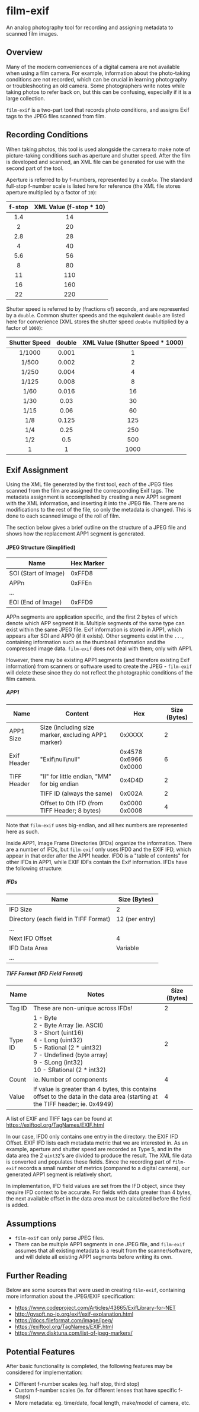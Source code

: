 # film-exif

An analog photography tool for recording and assigning metadata to scanned film images.

## Overview

Many of the modern conveniences of a digital camera are not available when using a film camera. For example, information about the photo-taking conditions are not recorded, which can be crucial in learning photography or troubleshooting an old camera. Some photographers write notes while taking photos to refer back on, but this can be confusing, especially if it is a large collection.

`film-exif` is a two-part tool that records photo conditions, and assigns Exif tags to the JPEG files scanned from film.



## Recording Conditions

When taking photos, this tool is used alongside the camera to make note of picture-taking conditions such as aperture and shutter speed. After the film is developed and scanned, an XML file can be generated for use with the second part of the tool.

Aperture is referred to by f-numbers, represented by a `double`. The standard full-stop f-number scale is listed here for reference (the XML file stores aperture multiplied by a factor of `10`):

| f-stop | XML Value (f-stop * 10) |
| :----: | :---------------------: |
|  1.4   |           14            |
|   2    |           20            |
|  2.8   |           28            |
|   4    |           40            |
|  5.6   |           56            |
|   8    |           80            |
|   11   |           110           |
|   16   |           160           |
|   22   |           220           |

Shutter speed is referred to by (fractions of) seconds, and are represented by a `double`. Common shutter speeds and the equivalent `double` are listed here for convenience (XML stores the shutter speed `double` multiplied by a factor of `1000`):

| Shutter Speed | double | XML Value (Shutter Speed * 1000) |
| :-----------: | :----: | :------------------------------: |
|    1/1000     | 0.001  |                1                 |
|     1/500     | 0.002  |                2                 |
|     1/250     | 0.004  |                4                 |
|     1/125     | 0.008  |                8                 |
|     1/60      | 0.016  |                16                |
|     1/30      |  0.03  |                30                |
|     1/15      |  0.06  |                60                |
|      1/8      | 0.125  |               125                |
|      1/4      |  0.25  |               250                |
|      1/2      |  0.5   |               500                |
|       1       |   1    |               1000               |



## Exif Assignment

Using the XML file generated by the first tool, each of the JPEG files scanned from the film are assigned the corresponding Exif tags. The metadata assignment is accomplished by creating a new APP1 segment with the XML information, and inserting it into the JPEG file. There are no modifications to the rest of the file, so only the metadata is changed. This is done to each scanned image of the roll of film.

The section below gives a brief outline on the structure of a JPEG file and shows how the replacement APP1 segment is generated.



#### JPEG Structure (Simplified)

| Name                 | Hex Marker |
| -------------------- | ---------- |
| SOI (Start of Image) | 0xFFD8     |
| APPn                 | 0xFFEn     |
| ...                  |            |
| EOI (End of Image)   | 0xFFD9     |

APPn segments are application specific, and the first 2 bytes of which denote which APP segment it is. Multiple segments of the same type can exist within the same JPEG file. Exif information is stored in APP1, which appears after SOI and APP0 (if it exists). Other segments exist in the `...`, containing information such as the thumbnail information and the compressed image data. `film-exif` does not deal with them; only with APP1. 

However, there may be existing APP1 segments (and therefore existing Exif information) from scanners or software used to create the JPEG - `film-exif` will delete these since they do not reflect the photographic conditions of the film camera.

##### APP1

| Name        | Content                                             | Hex                  | Size (Bytes) |
| ----------- | --------------------------------------------------- | -------------------- | ------------ |
| APP1 Size   | Size (including size marker, excluding APP1 marker) | 0xXXXX               | 2            |
| Exif Header | "Exif\null\null"                                    | 0x4578 0x6966 0x0000 | 6            |
| TIFF Header | "II" for little endian, "MM" for big endian         | 0x4D4D               | 2            |
|             | TIFF ID (always the same)                           | 0x002A               | 2            |
|             | Offset to 0th IFD (from TIFF Header; 8 bytes)       | 0x0000 0x0008        | 4            |

Note that `film-exif` uses big-endian, and all hex numbers are represented here as such.

Inside APP1, Image Frame Directories (IFDs) organize the information. There are a number of IFDs, but `film-exif` only uses IFD0 and the EXIF IFD, which appear in that order after the APP1 header. IFD0 is a "table of contents" for other IFDs in APP1, while EXIF IDFs contain the Exif information. IFDs have the following structure:

##### IFDs

| Name                                  | Size (Bytes)   |
| ------------------------------------- | -------------- |
| IFD Size                              | 2              |
| Directory (each field in TIFF Format) | 12 (per entry) |
| ...                                   |                |
| Next IFD Offset                       | 4              |
| IFD Data Area                         | Variable       |
| ...                                   |                |

##### TIFF Format (IFD Field Format)

| Name    | Notes                                                        | Size (Bytes) |
| ------- | ------------------------------------------------------------ | ------------ |
| Tag ID  | These are non-unique across IFDs!                            | 2            |
| Type ID | 1 - Byte<br />2 - Byte Array (ie. ASCII)<br />3 - Short (uint16)<br />4 - Long (uint32)<br />5 - Rational (2 * uint32)<br />7 - Undefined (byte array)<br />9 - SLong (int32)<br />10 - SRational (2 * int32) | 2            |
| Count   | ie. Number of components                                     | 4            |
| Value   | If value is greater than 4 bytes, this contains offset to the data in the data area (starting at the TIFF header; ie. 0x4949) | 4            |

A list of EXIF and TIFF tags can be found at https://exiftool.org/TagNames/EXIF.html

In our case, IFD0 only contains one entry in the directory: the EXIF IFD Offset. EXIF IFD lists each metadata metric that we are interested in. As an example, aperture and shutter speed are recorded as Type 5, and in the data area the 2 `uint32`'s are divided to produce the result. The XML file data is converted and populates these fields. Since the recording part of `film-exif` records a small number of metrics (compared to a digital camera), our generated APP1 segment is relatively short.

In implementation, IFD field values are set from the IFD object, since they require IFD context to be accurate. For fields with data greater than 4 bytes, the next available offset in the data area must be calculated before the field is added.

## Assumptions

- `film-exif` can only parse JPEG files.
- There can be multiple APP1 segments in one JPEG file, and `film-exif` assumes that all existing metadata is a result from the scanner/software, and will delete all existing APP1 segments before writing its own.



## Further Reading

Below are some sources that were used in creating `film-exif`, containing more information about the JPEG/EXIF specification:

- https://www.codeproject.com/Articles/43665/ExifLibrary-for-NET
- http://gvsoft.no-ip.org/exif/exif-explanation.html
- https://docs.fileformat.com/image/jpeg/
- https://exiftool.org/TagNames/EXIF.html
- https://www.disktuna.com/list-of-jpeg-markers/



## Potential Features

After basic functionality is completed, the following features may be considered for implementation:

- Different f-number scales (eg. half stop, third stop)
- Custom f-number scales (ie. for different lenses that have specific f-stops)
- More metadata: eg. time/date, focal length, make/model of camera, etc.